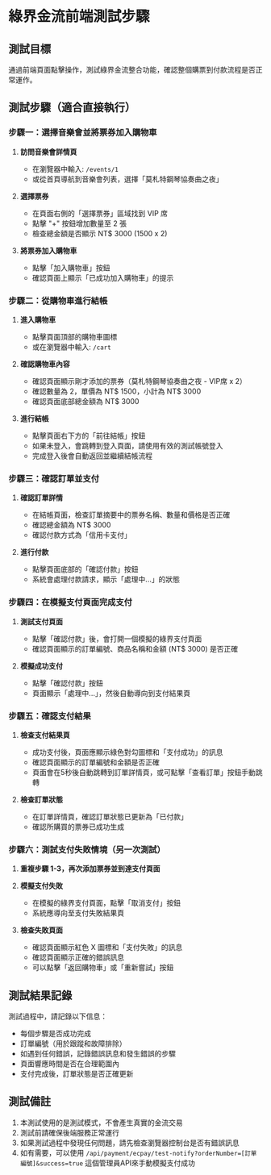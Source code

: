 # 綠界金流前端測試步驟

## 測試目標

通過前端頁面點擊操作，測試綠界金流整合功能，確認整個購票到付款流程是否正常運作。

## 測試步驟（適合直接執行）

### 步驟一：選擇音樂會並將票券加入購物車

1. **訪問音樂會詳情頁**
   - 在瀏覽器中輸入: `/events/1`
   - 或從首頁導航到音樂會列表，選擇「莫札特鋼琴協奏曲之夜」

2. **選擇票券**
   - 在頁面右側的「選擇票券」區域找到 VIP 席
   - 點擊 "+" 按鈕增加數量至 2 張
   - 檢查總金額是否顯示 NT$ 3000 (1500 x 2)

3. **將票券加入購物車**
   - 點擊「加入購物車」按鈕
   - 確認頁面上顯示「已成功加入購物車」的提示

### 步驟二：從購物車進行結帳

1. **進入購物車**
   - 點擊頁面頂部的購物車圖標
   - 或在瀏覽器中輸入: `/cart`

2. **確認購物車內容**
   - 確認頁面顯示剛才添加的票券（莫札特鋼琴協奏曲之夜 - VIP席 x 2）
   - 確認數量為 2，單價為 NT$ 1500，小計為 NT$ 3000
   - 確認頁面底部總金額為 NT$ 3000

3. **進行結帳**
   - 點擊頁面右下方的「前往結帳」按鈕
   - 如果未登入，會跳轉到登入頁面，請使用有效的測試帳號登入
   - 完成登入後會自動返回並繼續結帳流程

### 步驟三：確認訂單並支付

1. **確認訂單詳情**
   - 在結帳頁面，檢查訂單摘要中的票券名稱、數量和價格是否正確
   - 確認總金額為 NT$ 3000
   - 確認付款方式為「信用卡支付」

2. **進行付款**
   - 點擊頁面底部的「確認付款」按鈕
   - 系統會處理付款請求，顯示「處理中...」的狀態

### 步驟四：在模擬支付頁面完成支付

1. **測試支付頁面**
   - 點擊「確認付款」後，會打開一個模擬的綠界支付頁面
   - 確認頁面顯示的訂單編號、商品名稱和金額 (NT$ 3000) 是否正確

2. **模擬成功支付**
   - 點擊「確認付款」按鈕
   - 頁面顯示「處理中...」，然後自動導向到支付結果頁

### 步驟五：確認支付結果

1. **檢查支付結果頁**
   - 成功支付後，頁面應顯示綠色對勾圖標和「支付成功」的訊息
   - 確認頁面顯示的訂單編號和金額是否正確
   - 頁面會在5秒後自動跳轉到訂單詳情頁，或可點擊「查看訂單」按鈕手動跳轉

2. **檢查訂單狀態**
   - 在訂單詳情頁，確認訂單狀態已更新為「已付款」
   - 確認所購買的票券已成功生成

### 步驟六：測試支付失敗情境（另一次測試）

1. **重複步驟 1-3，再次添加票券並到達支付頁面**

2. **模擬支付失敗**
   - 在模擬的綠界支付頁面，點擊「取消支付」按鈕
   - 系統應導向至支付失敗結果頁

3. **檢查失敗頁面**
   - 確認頁面顯示紅色 X 圖標和「支付失敗」的訊息
   - 確認頁面顯示正確的錯誤訊息
   - 可以點擊「返回購物車」或「重新嘗試」按鈕

## 測試結果記錄

測試過程中，請記錄以下信息：

- 每個步驟是否成功完成
- 訂單編號（用於跟蹤和故障排除）
- 如遇到任何錯誤，記錄錯誤訊息和發生錯誤的步驟
- 頁面響應時間是否在合理範圍內
- 支付完成後，訂單狀態是否正確更新

## 測試備註

1. 本測試使用的是測試模式，不會產生真實的金流交易
2. 測試前請確保後端服務正常運行
3. 如果測試過程中發現任何問題，請先檢查瀏覽器控制台是否有錯誤訊息
4. 如有需要，可以使用 `/api/payment/ecpay/test-notify?orderNumber=[訂單編號]&success=true` 這個管理員API來手動模擬支付成功
